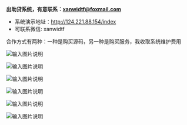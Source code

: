   **出助贷系统，有意联系：xanwidtf@foxmail.com** 

 - 系统演示地址：http://124.221.88.154/index
 - 可联系微信: xanwidtf

合作方式有两种：一种是购买源码，另一种是购买服务，我收取系统维护费用

![输入图片说明](https://gitee.com/liantao/lmzd-system/raw/master/img%E5%B0%8F%E9%93%B6%E9%80%9A%20(2).png)

![输入图片说明](https://gitee.com/liantao/lmzd-system/raw/master/img%E6%95%B0%E6%8D%AE%E6%80%BB%E8%A7%88.png)

![输入图片说明](https://gitee.com/liantao/lmzd-system/raw/master/img%E5%B0%8F%E9%93%B6%E9%80%9A.png)



![输入图片说明](https://gitee.com/liantao/lmzd-system/raw/master/img%E4%B9%99%E6%96%B9%E6%B8%A0%E9%81%93%E6%95%B0%E6%8D%AE.png)

![输入图片说明](https://gitee.com/liantao/lmzd-system/raw/master/img%E7%94%A8%E6%88%B7%E4%BF%A1%E6%81%AF%E5%88%97%E8%A1%A8.png)

![输入图片说明](https://gitee.com/liantao/lmzd-system/raw/master/imgh5%E6%BC%94%E7%A4%BA.png)
